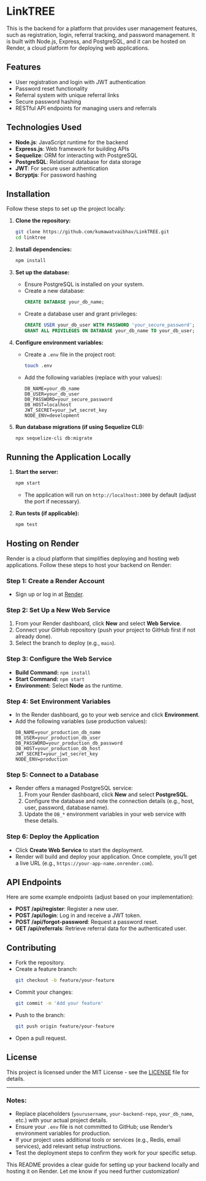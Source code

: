 # LinkTREE

This is the backend for a platform that provides user management features, such as registration, login, referral tracking, and password management. It is built with Node.js, Express, and PostgreSQL, and it can be hosted on Render, a cloud platform for deploying web applications.

## Features
- User registration and login with JWT authentication
- Password reset functionality
- Referral system with unique referral links
- Secure password hashing
- RESTful API endpoints for managing users and referrals

## Technologies Used
- **Node.js**: JavaScript runtime for the backend
- **Express.js**: Web framework for building APIs
- **Sequelize**: ORM for interacting with PostgreSQL
- **PostgreSQL**: Relational database for data storage
- **JWT**: For secure user authentication
- **Bcryptjs**: For password hashing

## Installation

Follow these steps to set up the project locally:

1. **Clone the repository:**
   ```bash
   git clone https://github.com/kumawatvaibhav/LinkTREE.git
   cd linktree
   ```

2. **Install dependencies:**
   ```bash
   npm install
   ```

3. **Set up the database:**
   - Ensure PostgreSQL is installed on your system.
   - Create a new database:
     ```sql
     CREATE DATABASE your_db_name;
     ```
   - Create a database user and grant privileges:
     ```sql
     CREATE USER your_db_user WITH PASSWORD 'your_secure_password';
     GRANT ALL PRIVILEGES ON DATABASE your_db_name TO your_db_user;
     ```

4. **Configure environment variables:**
   - Create a `.env` file in the project root:
     ```bash
     touch .env
     ```
   - Add the following variables (replace with your values):
     ```
     DB_NAME=your_db_name
     DB_USER=your_db_user
     DB_PASSWORD=your_secure_password
     DB_HOST=localhost
     JWT_SECRET=your_jwt_secret_key
     NODE_ENV=development
     ```

5. **Run database migrations (if using Sequelize CLI):**
   ```bash
   npx sequelize-cli db:migrate
   ```

## Running the Application Locally

1. **Start the server:**
   ```bash
   npm start
   ```
   - The application will run on `http://localhost:3000` by default (adjust the port if necessary).

2. **Run tests (if applicable):**
   ```bash
   npm test
   ```

## Hosting on Render

Render is a cloud platform that simplifies deploying and hosting web applications. Follow these steps to host your backend on Render:

### Step 1: Create a Render Account
- Sign up or log in at [Render](https://render.com/).

### Step 2: Set Up a New Web Service
1. From your Render dashboard, click **New** and select **Web Service**.
2. Connect your GitHub repository (push your project to GitHub first if not already done).
3. Select the branch to deploy (e.g., `main`).

### Step 3: Configure the Web Service
- **Build Command:** `npm install`
- **Start Command:** `npm start`
- **Environment:** Select **Node** as the runtime.

### Step 4: Set Environment Variables
- In the Render dashboard, go to your web service and click **Environment**.
- Add the following variables (use production values):
  ```
  DB_NAME=your_production_db_name
  DB_USER=your_production_db_user
  DB_PASSWORD=your_production_db_password
  DB_HOST=your_production_db_host
  JWT_SECRET=your_jwt_secret_key
  NODE_ENV=production
  ```

### Step 5: Connect to a Database
- Render offers a managed PostgreSQL service:
  1. From your Render dashboard, click **New** and select **PostgreSQL**.
  2. Configure the database and note the connection details (e.g., host, user, password, database name).
  3. Update the `DB_*` environment variables in your web service with these details.

### Step 6: Deploy the Application
- Click **Create Web Service** to start the deployment.
- Render will build and deploy your application. Once complete, you’ll get a live URL (e.g., `https://your-app-name.onrender.com`).

## API Endpoints
Here are some example endpoints (adjust based on your implementation):
- **POST /api/register**: Register a new user.
- **POST /api/login**: Log in and receive a JWT token.
- **POST /api/forgot-password**: Request a password reset.
- **GET /api/referrals**: Retrieve referral data for the authenticated user.

## Contributing
- Fork the repository.
- Create a feature branch:
  ```bash
  git checkout -b feature/your-feature
  ```
- Commit your changes:
  ```bash
  git commit -m 'Add your feature'
  ```
- Push to the branch:
  ```bash
  git push origin feature/your-feature
  ```
- Open a pull request.

## License
This project is licensed under the MIT License - see the [LICENSE](LICENSE) file for details.

---

### Notes:
- Replace placeholders (`yourusername`, `your-backend-repo`, `your_db_name`, etc.) with your actual project details.
- Ensure your `.env` file is not committed to GitHub; use Render’s environment variables for production.
- If your project uses additional tools or services (e.g., Redis, email services), add relevant setup instructions.
- Test the deployment steps to confirm they work for your specific setup.

This README provides a clear guide for setting up your backend locally and hosting it on Render. Let me know if you need further customization!